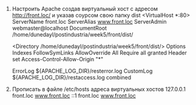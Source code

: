 1) Настроить Apache создав виртуальный хост с адресом http://front.loc/ и указав соурcом свою папку dist
<VirtualHost *:80>
	ServerName front.loc
	ServerAlias www.front.loc
	ServerAdmin webmaster@localhost
	DocumentRoot /home/dunedayl/postindustria/week5/front/dist/

	<Directory /home/dunedayl/postindustria/week5/front/dist/>
        Options Indexes FollowSymLinks
        AllowOverride All
        Require all granted
	Header set Access-Control-Allow-Origin "*"
	</Directory>

	ErrorLog ${APACHE_LOG_DIR}/resterror.log
	CustomLog ${APACHE_LOG_DIR}/restaccess.log combined
</VirtualHost>

2) Прописать в файле /etc/hosts адреса виртуальных хостов
127.0.0.1       front.loc       www.front.loc
::1     front.loc       www.front.loc